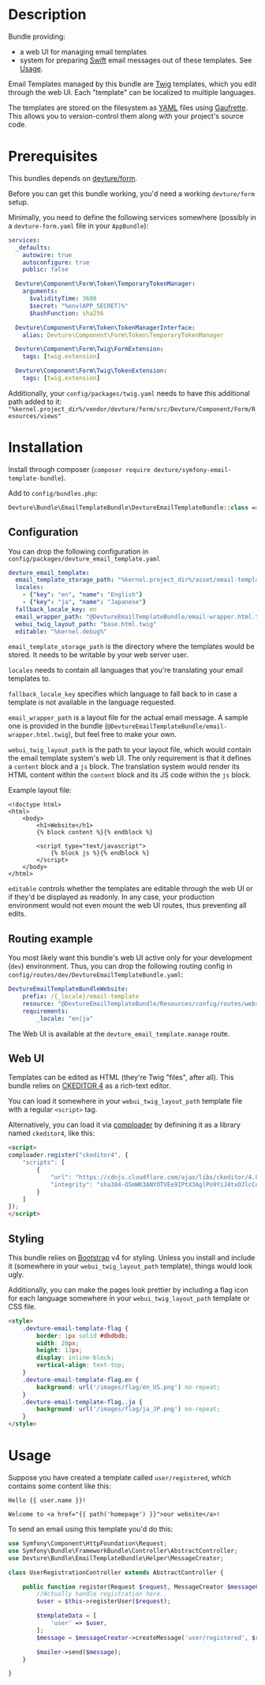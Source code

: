 # Description

Bundle providing:

- a web UI for managing email templates
- system for preparing [Swift](https://swiftmailer.symfony.com/) email messages out of these templates. See [Usage](#usage).

Email Templates managed by this bundle are [Twig](http://twig.sensiolabs.org/) templates,
which you edit through the web UI. Each "template" can be localized to multiple languages.

The templates are stored on the filesystem as [YAML](https://en.wikipedia.org/wiki/YAML) files using [Gaufrette](http://knplabs.github.io/Gaufrette/).
This allows you to version-control them along with your project's source code.


# Prerequisites

This bundles depends on [devture/form](https://packagist.org/packages/devture/form).

Before you can get this bundle working, you'd need a working `devture/form` setup.

Minimally, you need to define the following services somewhere (possibly in a `devture-form.yaml` file in your `AppBundle`):

```yaml
services:
  _defaults:
    autowire: true
    autoconfigure: true
    public: false

  Devture\Component\Form\Token\TemporaryTokenManager:
    arguments:
      $validityTime: 3600
      $secret: "%env(APP_SECRET)%"
      $hashFunction: sha256

  Devture\Component\Form\Token\TokenManagerInterface:
    alias: Devture\Component\Form\Token\TemporaryTokenManager

  Devture\Component\Form\Twig\FormExtension:
    tags: [twig.extension]

  Devture\Component\Form\Twig\TokenExtension:
    tags: [twig.extension]
```

Additionally, your `config/packages/twig.yaml` needs to have this additional path added to it: `"%kernel.project_dir%/vendor/devture/form/src/Devture/Component/Form/Resources/views"`


# Installation

Install through composer (`composer require devture/symfony-email-template-bundle`).

Add to `config/bundles.php`:

```php
Devture\Bundle\EmailTemplateBundle\DevtureEmailTemplateBundle::class => ['all' => true],
```


## Configuration

You can drop the following configuration in `config/packages/devture_email_template.yaml`

```yaml
devture_email_template:
  email_template_storage_path: "%kernel.project_dir%/asset/email-template"
  locales:
    - {"key": "en", "name": "English"}
    - {"key": "ja", "name": "Japanese"}
  fallback_locale_key: en
  email_wrapper_path: "@DevtureEmailTemplateBundle/email-wrapper.html.twig"
  webui_twig_layout_path: "base.html.twig"
  editable: "%kernel.debug%"
```

`email_template_storage_path` is the directory where the templates would be stored. It needs to be writable by your web server user.

`locales` needs to contain all languages that you're translating your email templates to.

`fallback_locale_key` specifies which language to fall back to in case a template is not available in the language requested.

`email_wrapper_path` is a layout file for the actual email message. A sample one is provided in the bundle (`@DevtureEmailTemplateBundle/email-wrapper.html.twig`), but feel free to make your own.

`webui_twig_layout_path` is the path to your layout file, which would contain the email template system's web UI.
The only requirement is that it defines a `content` block and a `js` block. The translation system would render its HTML content within the `content` block and its JS code within the `js` block.

Example layout file:

```twig
<!doctype html>
<html>
	<body>
		<h1>Website</h1>
		{% block content %}{% endblock %}

		<script type="text/javascript">
			{% block js %}{% endblock %}
		</script>
	</body>
</html>
```

`editable` controls whether the templates are editable through the web UI or if they'd be displayed as readonly. In any case, your production environment would not even mount the web UI routes, thus preventing all edits.


## Routing example

You most likely want this bundle's web UI active only for your development (`dev`) environment.
Thus, you can drop the following routing config in `config/routes/dev/DevtureEmailTemplateBundle.yaml`:

```yaml
DevtureEmailTemplateBundleWebsite:
    prefix: /{_locale}/email-template
    resource: "@DevtureEmailTemplateBundle/Resources/config/routes/website.yaml"
    requirements:
        _locale: "en|ja"
```

The Web UI is available at the `devture_email_template.manage` route.


## Web UI

Templates can be edited as HTML (they're Twig "files", after all).
This bundle relies on [CKEDITOR 4](https://ckeditor.com/ckeditor-4/) as a rich-text editor.

You can load it somewhere in your `webui_twig_layout_path` template file with a regular `<script>` tag.

Alternatively, you can load it via [comploader](https://github.com/spantaleev/comploader) by definining it as a library named `ckeditor4`, like this:

```html
<script>
comploader.register("ckeditor4", {
	"scripts": [
		{
			"url": "https://cdnjs.cloudflare.com/ajax/libs/ckeditor/4.8.0/ckeditor.js",
			"integrity": "sha384-O5mWK3ANYOTVEe9IPtX3AglPo9YiJ4txOJlcCuY1DJf9Bawr3wUvQiVe1H5NvNlh"
		}
	]
});
</script>
```


## Styling

This bundle relies on [Bootstrap](http://getbootstrap.com/) v4 for styling.
Unless you install and include it (somewhere in your `webui_twig_layout_path` template), things would look ugly.

Additionally, you can make the pages look prettier by including a flag icon for each language somewhere in your `webui_twig_layout_path` template or CSS file.

```html
<style>
	.devture-email-template-flag {
		border: 1px solid #dbdbdb;
		width: 20px;
		height: 13px;
		display: inline-block;
		vertical-align: text-top;
	}
	.devture-email-template-flag.en {
		background: url('/images/flag/en_US.png') no-repeat;
	}
	.devture-email-template-flag..ja {
		background: url('/images/flag/ja_JP.png') no-repeat;
	}
</style>
```

# Usage

Suppose you have created a template called `user/registered`, which contains some content like this:

```twig
Hello {{ user.name }}!

Welcome to <a href="{{ path('homepage') }}">our website</a>!
```

To send an email using this template you'd do this:

```php
use Symfony\Component\HttpFoundation\Request;
use Symfony\Bundle\FrameworkBundle\Controller\AbstractController;
use Devture\Bundle\EmailTemplateBundle\Helper\MessageCreator;

class UserRegistrationController extends AbstractController {

	public function register(Request $request, MessageCreator $messageCreator, \Swift_Mailer $mailer) {
		//Actually handle registration here..
		$user = $this->registerUser($request);

		$templateData = [
			'user' => $user,
		];
		$message = $messageCreator->createMessage('user/registered', $request->getLocale(), $templateData);

		$mailer->send($message);
	}

}
